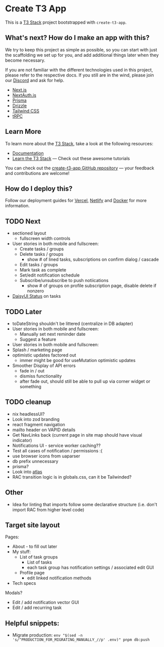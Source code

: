 # Create T3 App

This is a [T3 Stack](https://create.t3.gg/) project bootstrapped with `create-t3-app`.

## What's next? How do I make an app with this?

We try to keep this project as simple as possible, so you can start with just the scaffolding we set up for you, and add additional things later when they become necessary.

If you are not familiar with the different technologies used in this project, please refer to the respective docs. If you still are in the wind, please join our [Discord](https://t3.gg/discord) and ask for help.

- [Next.js](https://nextjs.org)
- [NextAuth.js](https://next-auth.js.org)
- [Prisma](https://prisma.io)
- [Drizzle](https://orm.drizzle.team)
- [Tailwind CSS](https://tailwindcss.com)
- [tRPC](https://trpc.io)

## Learn More

To learn more about the [T3 Stack](https://create.t3.gg/), take a look at the following resources:

- [Documentation](https://create.t3.gg/)
- [Learn the T3 Stack](https://create.t3.gg/en/faq#what-learning-resources-are-currently-available) — Check out these awesome tutorials

You can check out the [create-t3-app GitHub repository](https://github.com/t3-oss/create-t3-app) — your feedback and contributions are welcome!

## How do I deploy this?

Follow our deployment guides for [Vercel](https://create.t3.gg/en/deployment/vercel), [Netlify](https://create.t3.gg/en/deployment/netlify) and [Docker](https://create.t3.gg/en/deployment/docker) for more information.

## TODO Next
- sectioned layout
  - fullscreen width controls
- User stories in both mobile and fullscreen:
  - Create tasks / groups
  - Delete tasks / groups
    - show # of lined tasks, subscriptions on confirm dialog / cascade
  - Edit tasks / groups
  - Mark task as complete
  - Set/edit notification schedule
  - Subscribe/unsubscribe to push notiications
    - show # of groups on profile subscription page, disable delete if nonzero
- [DaisyUI Status](https://daisyui.com/components/status/) on tasks

 
## TODO Later
- toDateString shouldn't be littered (centralize in DB adapter)
- User stories in both mobile and fullscreen:
  - Manually set next reminder date
  - Suggest a feature
- User stories in both mobile and fullscreen:
- Splash / marketing page
- optimistic updates factored out
  - immer might be good for useMutation optimistic updates
- Smoother Display of API errors
  - fade in / out
  - dismiss functionality
  - after fade out, should still be able to pull up via corner widget or something

## TODO cleanup
- nix headlessUI?
- Look into zod branding
- react fragment navigation
- mailto header on VAPID details
- Get NavLinks back (current page in site map should have visual indicator)
- Notifications UI - service worker caching??
- Test all cases of notification / permissions :(
- use browser icons from uaparser
- db prefix unnecessary
- prisma?
- Look into [atlas](https://atlasgo.io/docs)
- RAC transition logic is in globals.css, can it be Tailwinded?

## Other
- Idea for linting that imports follow some declarative structure (i.e. don't import RAC from higher level code)

## Target site layout

Pages:
  - About - to fill out later
  - My stuff:
    - List of task groups
      - List of tasks
      - each task group has notification settings / associated edit GUI
    - Profile page
      - edit linked notification methods
  - Tech specs

Modals?
  - Edit / add notification vector GUI
  - Edit / add recurring task



## Helpful snippets:

- Migrate production:
`env "$(sed -n 's/^PRODUCTION_FOR_MIGRATING_MANUALLY_//p' .env)" pnpm db:push`